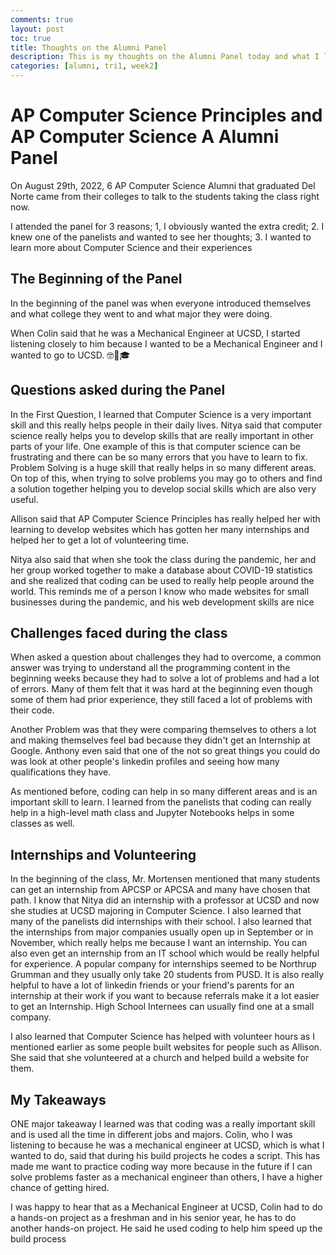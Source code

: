 ```yaml
---
comments: true
layout: post
toc: true
title: Thoughts on the Alumni Panel
description: This is my thoughts on the Alumni Panel today and what I learned from it
categories: [alumni, tri1, week2]
---
```


# AP Computer Science Principles and AP Computer Science A Alumni Panel

On August 29th, 2022, 6 AP Computer Science Alumni that graduated Del Norte came from their colleges to talk to the students taking the class right now.

I attended the panel for 3 reasons; 1, I obviously wanted the extra credit; 2. I knew one of the panelists and wanted to see her thoughts; 3. I wanted to learn more about Computer Science and their experiences

## The Beginning of the Panel

In the beginning of the panel was when everyone introduced themselves and what college they went to and  what major they were doing.

When Colin said that he was a Mechanical Engineer at UCSD, I started listening closely to him because I wanted to be a Mechanical Engineer and I wanted to go to UCSD. 🤓🔧🎓

## Questions asked during the Panel

In the First Question, I learned that Computer Science is a very important skill and this really helps people in their daily lives. Nitya said that computer science really helps you to develop skills that are really important in other parts of your life. One example of this is that computer science can be frustrating and there can be so many errors that you have to learn to fix. Problem Solving is a huge skill that really helps in so many different areas. On top of this, when trying to solve problems you may go to others and find a solution together helping you to develop social skills which are also very useful.

Allison said that AP Computer Science Principles has really helped her with learning to develop websites which has gotten her many internships and helped her to get a lot of volunteering time. 

Nitya also said that when she took the class during the pandemic, her and her group worked together to make a database about COVID-19 statistics and she realized that coding can be used to really help people around the world. This reminds me of a person I know who made websites for small businesses during the pandemic, and his web development skills are nice

## Challenges faced during the class

When asked a question about challenges they had to overcome, a common answer was trying to understand all the programming content in the beginning weeks because they had to solve a lot of problems and had a lot of errors. Many of them felt that it was hard at the beginning even though some of them had prior experience, they still faced a lot of problems with their code.

Another Problem was that they were comparing themselves to others a lot and making themselves feel bad because they didn't get an Internship at Google. Anthony even said that one of the not so great things you could do was look at other people's linkedin profiles and seeing how many qualifications they have.

As mentioned before, coding can help in so many different areas and is an important skill to learn. I learned from the panelists that coding can really help in a high-level math class and Jupyter Notebooks helps in some classes as well.

## Internships and Volunteering

In the beginning of the class, Mr. Mortensen mentioned that many students can get an internship from APCSP or APCSA and many have chosen that path. I know that Nitya did an internship with a professor at UCSD and now she studies at UCSD majoring in Computer Science. I also learned that many of the panelists did internships with their school. I also learned that the internships from major companies usually open up in September or in November, which really helps me because I want an internship. You can also even get an internship from an IT school which would be really helpful for experience. A popular company for internships seemed to be Northrup Grumman and they usually only take 20 students from PUSD. It is also really helpful to have a lot of linkedin friends or your friend's parents for an internship at their work if you want to because referrals make it a lot easier to get an Internship. High School Internees can usually find one at a small company.

I also learned that Computer Science has helped with volunteer hours as I mentioned earlier as some people built websites for people such as Allison. She said that she volunteered at a church and helped build a website for them. 

## My Takeaways

ONE major takeaway I learned was that coding was a really important skill and is used all the time in different jobs and majors. Colin, who I was listening to because he was a mechanical engineer at UCSD, which is what I wanted to do, said that during his build projects he codes a script. This has made me want to practice coding way more because in the future if I can solve problems faster as a mechanical engineer than others, I have a higher chance of getting hired.

I was happy to hear that as a Mechanical Engineer at UCSD, Colin had to do a hands-on project as a freshman and in his senior year, he has to do another hands-on project. He said he used coding to help him speed up the build process
